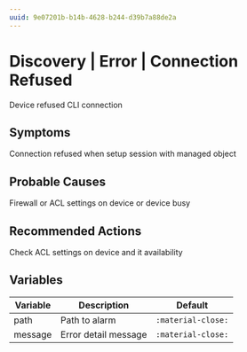 ```yaml
---
uuid: 9e07201b-b14b-4628-b244-d39b7a88de2a
---
```

# Discovery | Error | Connection Refused

Device refused CLI connection

## Symptoms

Connection refused when setup session with managed object

## Probable Causes

Firewall or ACL settings on device or device busy

## Recommended Actions

Check ACL settings on device and it availability

## Variables

Variable | Description | Default
--- | --- | ---
path | Path to alarm | `:material-close:`
message | Error detail message | `:material-close:`
